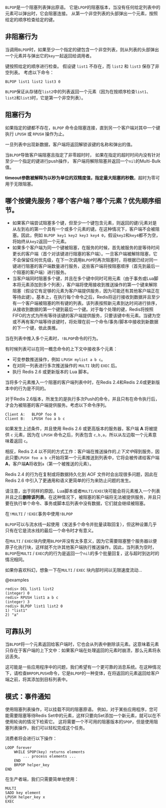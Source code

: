 `BLPOP`是一个阻塞列表弹出原语。
它是`LPOP`的阻塞版本，当没有任何给定列表中的元素可以弹出时，它会阻塞连接。
从第一个非空列表的头部弹出一个元素，按照给定的顺序检查给定的键。

## 非阻塞行为

当调用`BLPOP`时，如果至少一个指定的键包含一个非空列表，则从列表的头部弹出一个元素并与弹出它的`key`一起返回给调用者。

键按照给定的顺序进行检查。
假设键 `list1` 不存在，而 `list2` 和 `list3` 保存了非空列表。
考虑以下命令：

```
BLPOP list1 list2 list3 0
```

`BLPOP`保证从存储在`list2`中的列表返回一个元素（因为在按顺序检查`list1`、`list2`和`list3`时，它是第一个非空列表）。

## 阻塞行为

如果指定的键都不存在，`BLPOP` 命令会阻塞连接，直到另一个客户端对其中一个键执行 `LPUSH` 或 `RPUSH` 操作为止。

一旦列表中出现新数据，客户端将返回解锁该键的名称和弹出的值。

当`BLPOP`导致客户端阻塞且指定了非零超时时，
如果在指定的超时时间内没有针对至少一个指定的键进行push操作，
客户端将解除阻塞并返回一个`nil`的Multi-Bulk值。

**timeout参数被解释为以秒为单位的双精度值，指定最大阻塞的秒数**。超时为零可用于无限阻塞。

## 哪个按键先服务？哪个客户端？哪个元素？优先顺序细节。

* 如果客户端尝试阻塞多个键，但至少一个键包含元素，则返回的键/元素对是从左到右的第一个具有一个或多个元素的键。在这种情况下，客户端不会被阻塞。因此，例如 `BLPOP key1 key2 key3 key4 0`，假设`key2`和`key4`都不为空，将始终从`key2`返回一个元素。
* 如果多个客户端为同一个键被阻塞，在服务的时候，首先被服务的是等待时间更长的客户端（首个对该键进行阻塞的客户端）。一旦客户端被解除阻塞，它不会保留任何优先级，在下一次调用`BLPOP`时再次阻塞时，将根据已经对同一键进行阻塞的客户端数量进行服务，这些客户端将按阻塞顺序（首先到最后一个阻塞的客户端）进行服务。
* 当客户端同时阻塞多个键，并且在多个键中同时可用元素（由于事务或Lua脚本将元素添加到多个列表），客户端将使用接收到推送操作的第一个键来解除阻塞（假设它有足够的元素为客户端提供服务，因为可能还有其他客户端正在等待此键）。基本上，在执行每个命令之后，Redis将运行接收到数据并且至少有一个客户端被阻塞的所有键的列表。该列表按照新元素到达时间进行排序，从接收到数据的第一个键到最后一个键。对于每个处理的键，Redis将按照FIFO的方式为所有等待该键的客户端提供服务，只要该键中有元素。当键为空或不再有客户端等待该键时，将处理在前一个命令/事务/脚本中接收到新数据的下一个键，依此类推。

当在列表中推入多个元素时，`!BLPOP`命令的行为。

有时候列表可以在同一概念命令的上下文中接收多个元素：

* 可变参数推送操作，例如 `LPUSH mylist a b c`。
* 在对同一列表进行多次推送操作的 `MULTI` 块的 `EXEC` 后。
* 执行 Redis 2.6 或更新版本的 Lua 脚本。

当将多个元素推入一个阻塞的客户端列表中时，在Redis 2.4和Redis 2.6或更新版本中的行为是不同的。

对于Redis 2.6版本，所发生的是执行多次Push的命令，并且只有在命令执行后，才会为被阻塞的客户端提供服务。考虑以下命令序列。

    Client A:   BLPOP foo 0
    Client B:   LPUSH foo a b c

如果发生上述条件，并且使用 Redis 2.6 或更高版本的服务器，客户端 **A** 将被提供 `c` 元素，因为在 `LPUSH` 命令之后，列表包含 `c,b,a`，所以从左边取一个元素意味着返回 `c`。

相反，Redis 2.4 以不同的方式工作：客户端在推送操作的*上下文中*得到服务，因此只要`LPUSH foo a b c`开始将第一个元素推送到列表中，它将会被传递给客户端**A**，客户端**A**将收到`a`（第一个被推送的元素）。

Redis 2.4 的行为在复制或将数据持久化到 AOF 文件时会出现很多问题，因此在 Redis 2.6 中引入了更通用和语义更简单的行为来防止问题的发生。

请注意，出于同样的原因，Lua脚本或者`MULTI/EXEC`块可能会将元素推入一个列表并且之后**删除该列表**。在这种情况下，被阻塞的客户端将无法被提供服务，并且只要在执行单个命令、事务或脚本后列表中没有数据，它们就会继续被阻塞。

在`!MULTI` / `!EXEC`事务中使用`!BLPOP`

`BLPOP`可以与流水线一起使用（发送多个命令并批量读取回复），但这种设置几乎只有在它是流水线的最后一个命令时才有意义。

在`MULTI` / `EXEC`块内使用`BLPOP`并没有太多意义，因为它需要阻塞整个服务器以便原子化执行块，这样就不允许其他客户端执行推送操作。因此，当列表为空时，`BLPOP`在`MULTI` / `EXEC`内的行为是返回一个`nil`的多个批量回复，这与超时到达时的情况相同。

如果你喜欢科幻，想象一下在`MULTI` / `EXEC` 块内部时间以无限速度流动...

@examples

```
redis> DEL list1 list2
(integer) 0
redis> RPUSH list1 a b c
(integer) 3
redis> BLPOP list1 list2 0
1) "list1"
2) "a"
```

## 可靠队列

当`BLPOP`将一个元素返回给客户端时，它也会从列表中删除该元素。这意味着元素只存在于客户端的上下文中：如果客户端在处理返回的元素时崩溃，那么元素将永远丢失。

这可能是一些应用程序中的问题，我们希望有一个更可靠的消息系统。在这种情况下，请检查`BRPOPLPUSH`命令，它是`BLPOP`的一种变体，在将返回的元素返回给客户端之前，将其添加到目标列表中。

## 模式：事件通知

使用阻塞列表操作，可以挂载不同的阻塞原语。
例如，对于某些应用程序，您可能需要阻塞等待Redis Set中的元素，这样只要向Set添加一个新元素，就可以在不使用轮询的情况下检索它。
这将需要一个不可用的阻塞版本的`SPOP`，但是使用阻塞列表操作，我们可以轻松完成这个任务。

消费者将会进行以下操作：

```
LOOP forever
    WHILE SPOP(key) returns elements
        ... process elements ...
    END
    BRPOP helper_key
END
```

在生产者端，我们只需要简单地使用：

```
MULTI
SADD key element
LPUSH helper_key x
EXEC
```
